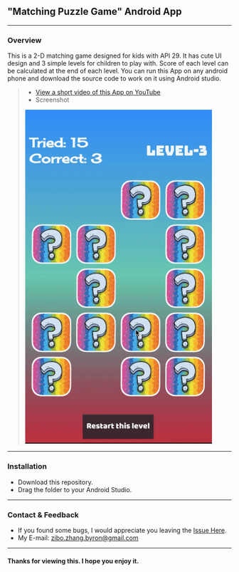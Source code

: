 ## "Matching Puzzle Game" Android App
***
### Overview

This is a 2-D matching game designed for kids with API 29. It has cute UI design and 3 simple levels for children to play with. Score of each level can be calculated at the end of each level. You can run this App on any android phone and download the source code to work on it using Android studio.

> * [View a short video of this App on YouTube](https://youtu.be/kHon3w3cOEI)<br>
> * Screenshot<br>
> <img src="https://github.com/ZhangZiboMono/AndroidApp-MatchingPuzzleGame/blob/master/readme-gif.gif" width="420px" alt="demo gif">

 ***
 ### Installation

* Download this repository.
* Drag the folder to your Android Studio.


***
### Contact & Feedback

* If you found some bugs, I would appreciate you leaving the [Issue Here](https://github.com/ZhangZiboMono/AndroidApp-CalculatorZ/issues/new).
* My E-mail: zibo.zhang.byron@gmail.com

***
#### Thanks for viewing this. I hope you enjoy it.
